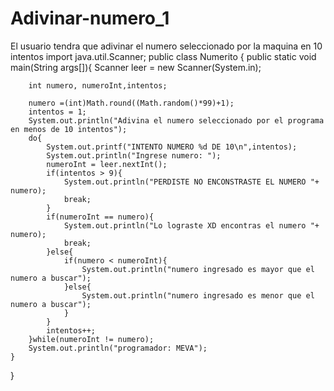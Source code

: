 # Adivinar-numero_1
El usuario tendra que adivinar el numero seleccionado por la maquina en 10 intentos
import java.util.Scanner;
public class Numerito {
    public static void main(String args[]){
        Scanner leer = new Scanner(System.in);
        
        int numero, numeroInt,intentos;
        
        numero =(int)Math.round((Math.random()*99)+1);
        intentos = 1;
        System.out.println("Adivina el numero seleccionado por el programa en menos de 10 intentos");
        do{
            System.out.printf("INTENTO NUMERO %d DE 10\n",intentos);
            System.out.println("Ingrese numero: ");
            numeroInt = leer.nextInt();
            if(intentos > 9){
                System.out.println("PERDISTE NO ENCONSTRASTE EL NUMERO "+ numero);
                break;
            }
            if(numeroInt == numero){
                System.out.println("Lo lograste XD encontras el numero "+ numero);
                break;
            }else{
                if(numero < numeroInt){
                    System.out.println("numero ingresado es mayor que el numero a buscar");
                }else{
                    System.out.println("numero ingresado es menor que el numero a buscar");
                }
            }
            intentos++;
        }while(numeroInt != numero);
        System.out.println("programador: MEVA");
    }
}
